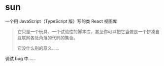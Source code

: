 # sun

一个用 JavaScript（TypeScript 版）写的类 React 视图库

> 它只是一个玩具、一个试验性的脚本库，甚至你可以把它当做是一个拼凑自互联网各处角落的代码的集合。
>
> 它没什么别的意义……



调试 bug 中……
